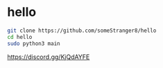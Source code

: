 # hello

```bash
git clone https://github.com/someStranger8/hello
cd hello
sudo python3 main
```

https://discord.gg/KjQdAYFE
